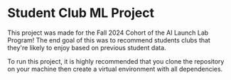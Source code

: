 # Student Club ML Project
This project was made for the Fall 2024 Cohort of the AI Launch Lab Program!
The end goal of this was to recommend students clubs that they're likely to enjoy based on previous student data.

To run this project, it is highly recommended that you clone the repository on your machine then create a virtual environment with all dependencies. 
